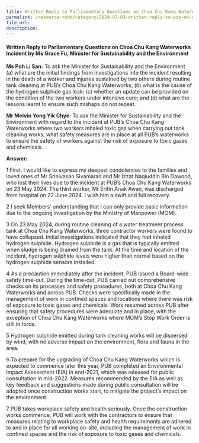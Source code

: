 ```yaml
---
title: Written Reply to Parliamentary Questions on Choa Chu Kang Waterworks Incident
permalink: /resource-room/category/2024-07-03-written-reply-to-pqs-on-choa-chu-kang-waterworks-incident
file_url:
description:
---
```

 
#### Written Reply to Parliamentary Questions on Choa Chu Kang Waterworks Incident by Ms Grace Fu, Minister for Sustainability and the Environment

**Ms Poh Li San:** To ask the Minister for Sustainability and the Environment (a) what are the initial findings from investigations into the incident resulting in the death of a worker and injuries sustained by two others during routine tank cleaning at PUB’s Choa Chu Kang Waterworks; (b) what is the cause of the hydrogen sulphide gas leak; (c) whether an update can be provided on the condition of the two workers under intensive care; and (d) what are the lessons learnt to ensure such mishaps do not repeat.  

**Mr Melvin Yong Yik Chye:** To ask the Minister for Sustainability and the Environment with regard to the incident at PUB’s Choa Chu Kang Waterworks where two workers inhaled toxic gas when carrying out tank cleaning works, what safety measures are in place at all PUB’s waterworks to ensure the safety of workers against the risk of exposure to toxic gases and chemicals.  

**Answer:**

1 First, I would like to express my deepest condolences to the families and loved ones of Mr Srinivasan Sivamaran and Mr Izzat Naqiuddin Bin Dawood, who lost their lives due to the incident at PUB’s Choa Chu Kang Waterworks on 23 May 2024. The third worker, Mr Erifin Anak Awan, was discharged from hospital on 22 June 2024. I wish him a swift and full recovery.  

2 I seek Members’ understanding that I can only provide basic information due to the ongoing investigation by the Ministry of Manpower (MOM).  

3 On 23 May 2024, during routine cleaning of a water treatment process tank at Choa Chu Kang Waterworks, three contractor workers were found to have collapsed. Initial investigations indicated that they had inhaled hydrogen sulphide. Hydrogen sulphide is a gas that is typically emitted when sludge is being drained from the tank. At the time and location of the incident, hydrogen sulphide levels were higher than normal based on the hydrogen sulphide sensors installed.  

4 As a precaution immediately after the incident, PUB issued a Board-wide safety time-out. During the time-out, PUB carried out comprehensive checks on its processes and safety procedures, both at Choa Chu Kang Waterworks and across PUB. Checks were specifically made in the management of work in confined spaces and locations where there was risk of exposure to toxic gases and chemicals. Work resumed across PUB after ensuring that safety procedures were adequate and in place, with the exception of Choa Chu Kang Waterworks where MOM’s Stop Work Order is still in force.  

5 Hydrogen sulphide emitted during tank cleaning works will be dispersed by wind, with no adverse impact on the environment, flora and fauna in the area.  

6 To prepare for the upgrading of Choa Chu Kang Waterworks which is expected to commence later this year, PUB completed an Environmental Impact Assessment (EIA) in end-2021, which was released for public consultation in mid-2022. Measures recommended by the EIA as well as key feedback and suggestions made during public consultation will be adopted once construction works start, to mitigate the project’s impact on the environment.  

7 PUB takes workplace safety and health seriously. Once the construction works commence, PUB will work with the contractors to ensure that measures relating to workplace safety and health requirements are adhered to and in place for all working on-site, including the management of work in confined spaces and the risk of exposure to toxic gases and chemicals.  
